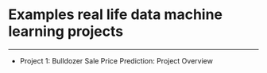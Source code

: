 # Examples real life data machine learning projects

----

* Project 1: Bulldozer Sale Price Prediction: Project Overview
